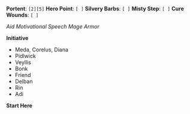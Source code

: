 **Portent**: `[2][5]`
**Hero Point**: `[ ]`
**Silvery Barbs**: `[ ]`
**Misty Step**: `[ ]`
**Cure Wounds**: `[ ]`

*Aid*
*Motivational Speech*
*Mage Armor*

**Initiative**

- Meda, Corelus, Diana
- Pidlwick
- Veyllis
- Bonk
- Friend
- Delban
- Rin
- Adi

**Start Here**
